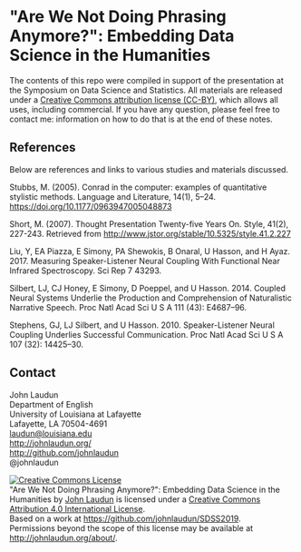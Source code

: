 # "Are We Not Doing Phrasing Anymore?": Embedding Data Science in the Humanities

The contents of this repo were compiled in support of the presentation at the Symposium on Data Science and Statistics. All materials are released under a [Creative Commons attribution license (CC-BY)][cc], which allows all uses, including commercial. If you have any question, please feel free to contact me: information on how to do that is at the end of these notes. 



## References

Below are references and links to various studies and materials discussed.

Stubbs, M. (2005). Conrad in the computer: examples of quantitative stylistic methods. Language and Literature, 14(1), 5–24. https://doi.org/10.1177/0963947005048873

Short, M. (2007). Thought Presentation Twenty-five Years On. Style, 41(2), 227-243. Retrieved from http://www.jstor.org/stable/10.5325/style.41.2.227

Liu, Y, EA Piazza, E Simony, PA Shewokis, B Onaral, U Hasson, and H Ayaz. 2017. Measuring Speaker-Listener Neural Coupling With Functional Near Infrared Spectroscopy. Sci Rep 7 43293.

Silbert, LJ, CJ Honey, E Simony, D Poeppel, and U Hasson. 2014. Coupled Neural Systems Underlie the Production and Comprehension of Naturalistic Narrative Speech. Proc Natl Acad Sci U S A 111 (43): E4687–96.

Stephens, GJ, LJ Silbert, and U Hasson. 2010. Speaker-Listener Neural Coupling Underlies Successful Communication. Proc Natl Acad Sci U S A 107 (32): 14425–30.



## Contact

John Laudun  
Department of English  
University of Louisiana at Lafayette  
Lafayette, LA 70504-4691  
laudun@louisiana.edu  
http://johnlaudun.org/  
http://github.com/johnlaudun  
@johnlaudun  

[cc]: http://creativecommons.org/licenses/by/4.0/

<a rel="license" href="http://creativecommons.org/licenses/by/4.0/"><img alt="Creative Commons License" style="border-width:0" src="https://i.creativecommons.org/l/by/4.0/80x15.png" /></a><br /><span xmlns:dct="http://purl.org/dc/terms/" property="dct:title">"Are We Not Doing Phrasing Anymore?": Embedding Data Science in the Humanities</span> by <a xmlns:cc="http://creativecommons.org/ns#" href="http://johnlaudun.org/" property="cc:attributionName" rel="cc:attributionURL">John Laudun</a> is licensed under a <a rel="license" href="http://creativecommons.org/licenses/by/4.0/">Creative Commons Attribution 4.0 International License</a>.<br />Based on a work at <a xmlns:dct="http://purl.org/dc/terms/" href="https://github.com/johnlaudun/SDSS2019" rel="dct:source">https://github.com/johnlaudun/SDSS2019</a>.<br />Permissions beyond the scope of this license may be available at <a xmlns:cc="http://creativecommons.org/ns#" href="http://johnlaudun.org/about/" rel="cc:morePermissions">http://johnlaudun.org/about/</a>.
